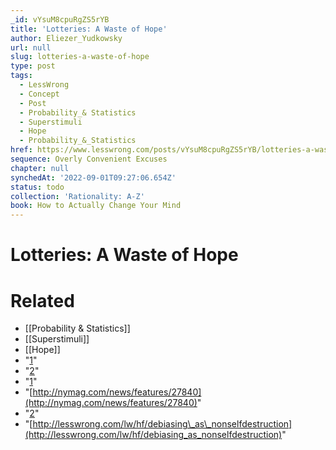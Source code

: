 ```yaml
---
_id: vYsuM8cpuRgZS5rYB
title: 'Lotteries: A Waste of Hope'
author: Eliezer_Yudkowsky
url: null
slug: lotteries-a-waste-of-hope
type: post
tags:
  - LessWrong
  - Concept
  - Post
  - Probability_& Statistics
  - Superstimuli
  - Hope
  - Probability_&_Statistics
href: https://www.lesswrong.com/posts/vYsuM8cpuRgZS5rYB/lotteries-a-waste-of-hope
sequence: Overly Convenient Excuses
chapter: null
synchedAt: '2022-09-01T09:27:06.654Z'
status: todo
collection: 'Rationality: A-Z'
book: How to Actually Change Your Mind
---
```


# Lotteries: A Waste of Hope


# Related

- [[Probability & Statistics]]
- [[Superstimuli]]
- [[Hope]]
- "[1](#fn1x5)"
- "[2](#fn2x5)"
- "[1](#fn1x5-bk)"
- "[http://nymag.com/news/features/27840](http://nymag.com/news/features/27840)"
- "[2](#fn2x5-bk)"
- "[http://lesswrong.com/lw/hf/debiasing\_as\_nonselfdestruction](http://lesswrong.com/lw/hf/debiasing_as_nonselfdestruction)"